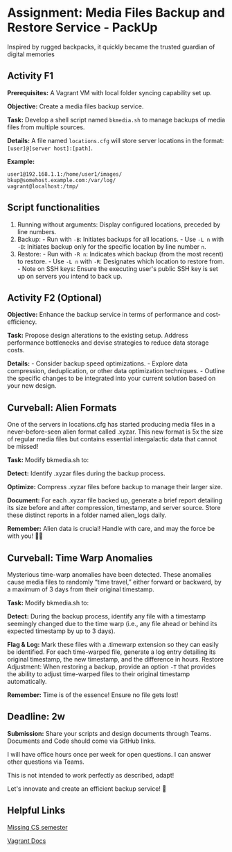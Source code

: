# Assignment: Media Files Backup and Restore Service - PackUp

Inspired by rugged backpacks, it quickly became the trusted guardian of digital memories

## Activity F1

**Prerequisites:** A Vagrant VM with local folder syncing capability set up.

**Objective:** Create a media files backup service.

**Task:** Develop a shell script named `bkmedia.sh` to manage backups of media files from multiple sources.

**Details:** A file named `locations.cfg` will store server locations in the format: `[user]@[server host]:[path]`.

**Example:**

    user1@192.168.1.1:/home/user1/images/
    bkup@somehost.example.com:/var/log/
    vagrant@localhost:/tmp/

## Script functionalities

1. Running without arguments: Display configured locations, preceded by line numbers.
2. Backup: - Run with `-B`: Initiates backups for all locations. - Use `-L n` with `-B`: Initiates backup only for the specific location by line number `n`.
3. Restore: - Run with `-R n`: Indicates which backup (from the most recent) to restore. - Use `-L n` with `-R`: Designates which location to restore from. - Note on SSH keys: Ensure the executing user's public SSH key is set up on servers you intend to back up.

## Activity F2 (Optional)

**Objective:** Enhance the backup service in terms of performance and cost-efficiency.

**Task:** Propose design alterations to the existing setup. Address performance bottlenecks and devise strategies to reduce data storage costs.

**Details:** - Consider backup speed optimizations. - Explore data compression, deduplication, or other data optimization techniques. - Outline the specific changes to be integrated into your current solution based on your new design.

## Curveball: Alien Formats

One of the servers in locations.cfg has started producing media files in a never-before-seen alien format called .xyzar. This new format is 5x the size of regular media files but contains essential intergalactic data that cannot be missed!

**Task:** Modify bkmedia.sh to:

**Detect:** Identify .xyzar files during the backup process.

**Optimize:** Compress .xyzar files before backup to manage their larger size.

**Document:** For each .xyzar file backed up, generate a brief report detailing its size before and after compression, timestamp, and server source. Store these distinct reports in a folder named alien_logs daily.

**Remember:** Alien data is crucial! Handle with care, and may the force be with you! 🌌👾

## Curveball: Time Warp Anomalies

Mysterious time-warp anomalies have been detected. These anomalies cause media files to randomly “time travel,” either forward or backward, by a maximum of 3 days from their original timestamp.

**Task:** Modify bkmedia.sh to:

**Detect:** During the backup process, identify any file with a timestamp seemingly changed due to the time warp (i.e., any file ahead or behind its expected timestamp by up to 3 days).

**Flag & Log:** Mark these files with a .timewarp extension so they can easily be identified. For each time-warped file, generate a log entry detailing its original timestamp, the new timestamp, and the difference in hours.
Restore Adjustment: When restoring a backup, provide an option `-T` that provides the ability to adjust time-warped files to their original timestamp automatically.

**Remember:** Time is of the essence! Ensure no file gets lost!

## Deadline: 2w

**Submission:** Share your scripts and design documents through Teams. Documents and Code should come via GitHub links.

I will have office hours once per week for open questions. I can answer other questions via Teams.

This is not intended to work perfectly as described, adapt!

Let's innovate and create an efficient backup service! 🚀

## Helpful Links

[Missing CS semester](https://missing.csail.mit.edu/2020/)

[Vagrant Docs](https://developer.hashicorp.com/vagrant/tutorials/getting-started/getting-started-index)
